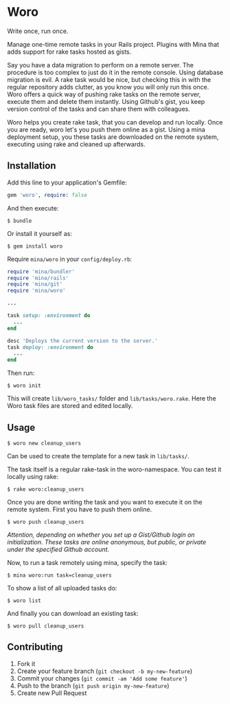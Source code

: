 # Woro

Write once, run once.

Manage one-time remote tasks in your Rails project.
Plugins with Mina that adds support for rake tasks hosted as gists.

Say you have a data migration to perform on a remote server. The procedure is too complex to just do it in the remote console. Using database migration is evil. A rake task would be nice, but checking this in with the regular repository adds clutter, as you know you will only run this once.
Woro offers a quick way of pushing rake tasks on the remote server, execute them and delete them instantly. Using Github's gist, you keep version control of the tasks and can share them with colleagues.

Woro helps you create rake task, that you can develop and run locally.
Once you are ready, woro let's you push them online as a gist.
Using a mina deployment setup, you these tasks are downloaded on the remote system, executing using rake and cleaned up afterwards.

## Installation

Add this line to your application's Gemfile:

```rb
gem 'woro', require: false
```

And then execute:

```shell
$ bundle
```

Or install it yourself as:

```shell
$ gem install woro
```

Require `mina/woro` in your `config/deploy.rb`:

```rb
require 'mina/bundler'
require 'mina/rails'
require 'mina/git'
require 'mina/woro'

...

task setup: :environment do
  ...
end

desc 'Deploys the current version to the server.'
task deploy: :environment do
  ...
end
```

Then run:

```shell
$ woro init
```

This will create `lib/woro_tasks/` folder and `lib/tasks/woro.rake`.
Here the Woro task files are stored and edited locally.

## Usage

```shell
$ woro new cleanup_users
```

Can be used to create the template for a new task in `lib/tasks/`.

The task itself is a regular rake-task in the woro-namespace. You can test it locally using rake:

```shell
$ rake woro:cleanup_users
```

Once you are done writing the task and you want to execute it on the remote system.
First you have to push them online.

```shell
$ woro push cleanup_users
```

_Attention, depending on whether you set up a Gist/Github login on
initialization. These tasks are online anonymous, but public, or
private under the specified Github account._


Now, to run a task remotely using mina, specify the task:

```shell
$ mina woro:run task=cleanup_users
```

To show a list of all uploaded tasks do:

```shell
$ woro list
```

And finally you can download an existing task:

```shell
$ woro pull cleanup_users
```

## Contributing

1. Fork it
2. Create your feature branch (`git checkout -b my-new-feature`)
3. Commit your changes (`git commit -am 'Add some feature'`)
4. Push to the branch (`git push origin my-new-feature`)
5. Create new Pull Request
